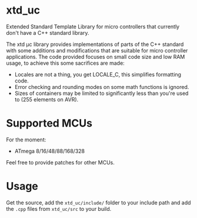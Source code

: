 # xtd_uc
Extended Standard Template Library for micro controllers that currently don't have a C++ standard library.

The xtd µc library provides implementations of parts of the C++ standard with some additions and modifications that are suitable for micro controller applications. The code provided focuses on small code size and low RAM usage, to achieve this some sacrifices are made:

* Locales are not a thing, you get LOCALE_C, this simplifies formatting code.
* Error checking and rounding modes on some math functions is ignored.
* Sizes of containers may be limited to significantly less than you're used to (255 elements on AVR).

# Supported MCUs
For the moment:
* ATmega 8/16/48/88/168/328

Feel free to provide patches for other MCUs.

# Usage
Get the source, add the `xtd_uc/include/` folder to your include path and add the `.cpp` files from `xtd_uc/src` to your build.
